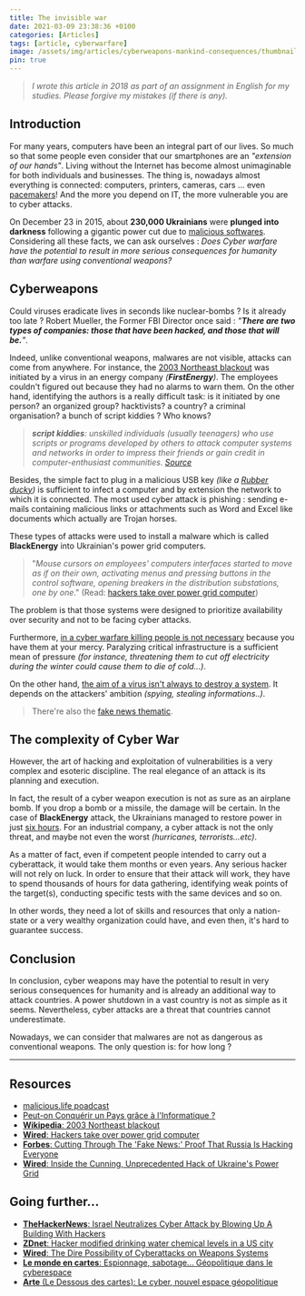```yaml
---
title: The invisible war
date: 2021-03-09 23:38:36 +0100
categories: [Articles]
tags: [article, cyberwarfare]
image: /assets/img/articles/cyberweapons-mankind-consequences/thumbnail.png
pin: true
---
```


> _I wrote this article in 2018 as part of an assignment in English for my studies. Please forgive my mistakes (if there is any)._

## Introduction 

For many years, computers have been an integral part of our lives. So much so that some people even consider that our smartphones are an *"extension of our hands"*. Living without the Internet has become almost unimaginable for both individuals and businesses. The thing is, nowadays almost everything is connected: computers, printers, cameras, cars ... even [pacemakers](https://thehackernews.com/search/label/Pacemaker%20hacking)! And the more you depend on IT, the more vulnerable you are to cyber attacks.

On December 23 in 2015, about **230,000 Ukrainians** were **plunged into darkness** following a gigantic power cut due to <u>malicious softwares</u>. Considering all these facts, we can ask ourselves : _Does Cyber warfare have the potential to result in more serious consequences for humanity than warfare using conventional weapons?_

## Cyberweapons

Could viruses eradicate lives in seconds like nuclear-bombs ? Is it already too late ? Robert Mueller, the Former FBI Director once said : *"**There are two types of companies: those that have been hacked, and those that will be.**"*. 

Indeed, unlike conventional weapons, malwares are not visible, attacks can come from anywhere. For instance, the [2003 Northeast blackout](https://en.wikipedia.org/wiki/Northeast_blackout_of_2003) was initiated by a virus in an energy company *(__FirstEnergy__)*. The employees couldn't figured out because they had no alarms to warn them. On the other hand, identifying the authors is a really difficult task: is it initiated by one person? an organized group? hacktivists? a country? a criminal organisation? a bunch of script kiddies ? Who knows?

> _**script kiddies**: unskilled individuals *(usually teenagers)* who use scripts or programs developed by others to attack computer systems and networks in order to impress their friends or gain credit in computer-enthusiast communities. [Source](https://en.wikipedia.org/wiki/Script_kiddie)_

Besides, the simple fact to plug in a malicious USB key *(like a [Rubber ducky](https://shop.hak5.org/products/usb-rubber-ducky-deluxe))* is sufficient to infect a computer and by extension the network to which it is connected. The most used cyber attack is phishing : sending e-mails containing malicious links or attachments such as Word and Excel like documents which actually are Trojan horses. 

These types of attacks were used to install a malware which is called **BlackEnergy** into Ukrainian's power grid computers. 

> "*Mouse cursors on employees' computers interfaces started to move as if on their own, activating menus and pressing buttons in the control software, opening breakers in the distribution substations, one by one*." (Read: [hackers take over  power grid computer](https://www.wired.com/story/video-hackers-take-over-power-grid-computer-mouse/)) 

The problem is that those systems were designed to prioritize availability over security and not to be facing cyber attacks.

Furthermore, <u>in a cyber warfare killing people is not necessary</u> because you have them at your mercy. Paralyzing critical infrastructure is a sufficient mean of pressure *(for instance, threatening them to cut off electricity during the winter could cause them to die of cold...)*. 

On the other hand, <u>the aim of a virus isn't always to destroy a system</u>. It depends on the attackers' ambition *(spying, stealing informations..)*. 

> There're also the [fake news thematic](https://www.forbes.com/sites/forbestechcouncil/2018/08/15/cutting-through-the-fake-news-proof-that-russia-is-hacking-everyone/#157848e378f0).

## The complexity of Cyber War

However, the art of hacking and exploitation of vulnerabilities is a very complex and esoteric discipline. The real elegance of an attack is its planning and execution. 

In fact, the result of a cyber weapon execution is not as sure as an airplane bomb. If you drop a bomb or a missile, the damage will be certain. In the case of __BlackEnergy__ attack, the Ukrainians managed to restore power in just [six hours](https://www.wired.com/2016/03/inside-cunning-unprecedented-hack-ukraines-power-grid/). For an industrial company, a cyber attack is not the only threat, and maybe not even the worst *(hurricanes, terrorists...etc)*.

As a matter of fact, even if competent people intended to carry out a cyberattack, it would take them months or even years. Any serious hacker will not rely on luck. In order to ensure that their attack will work, they have to spend thousands of hours for data gathering, identifying weak points of the target(s), conducting specific tests with the same devices and so on. 

In other words, they need a lot of skills and resources that only a nation-state or a very wealthy organization could have, and even then, it's hard to guarantee success.

## Conclusion

In conclusion, cyber weapons may have the potential to result in very serious consequences for humanity and is already an additional way to attack countries. A power shutdown in a vast country is not as simple as it seems. Nevertheless, cyber attacks are a threat that countries cannot underestimate. 

Nowadays, we can consider that malwares are not as dangerous as conventional weapons. The only question is: for how long ?

___

## Resources

- [malicious.life poadcast](https://malicious.life/)
- [Peut-on Conquérir un Pays grâce à l'Informatique ?](https://www.youtube.com/watch?v=Wy0IzibS14E)
- [**Wikipedia**: 2003 Northeast blackout](https://en.wikipedia.org/wiki/Northeast_blackout_of_2003)
- [**Wired**: Hackers take over power grid computer](https://www.wired.com/story/video-hackers-take-over-power-grid-computer-mouse/)
- [**Forbes**: Cutting Through The 'Fake News:' Proof That Russia Is Hacking Everyone](https://www.forbes.com/sites/forbestechcouncil/2018/08/15/cutting-through-the-fake-news-proof-that-russia-is-hacking-everyone/#157848e378f0)
- [**Wired**: Inside the Cunning, Unprecedented Hack of Ukraine's Power Grid](https://www.wired.com/2016/03/inside-cunning-unprecedented-hack-ukraines-power-grid/)


## Going further...

- [**TheHackerNews**: Israel Neutralizes Cyber Attack by Blowing Up A Building With Hackers](https://thehackernews.com/2019/05/israel-hamas-hacker-airstrikes.html)
- [**ZDnet**: Hacker modified drinking water chemical levels in a US city](https://www.zdnet.com/article/hacker-modified-drinking-water-chemical-levels-in-a-us-city/)
- [**Wired**: The Dire Possibility of Cyberattacks on Weapons Systems](https://www.wired.com/story/dire-possibility-cyberattacks-weapons-systems/)
- [**Le monde en cartes**: Espionnage, sabotage… Géopolitique dans le cyberespace](https://www.youtube.com/watch?v=cc989ta0MMs)
- [**Arte** (Le Dessous des cartes): Le cyber, nouvel espace géopolitique](https://www.youtube.com/watch?v=y48XMmv3rj8)

              
